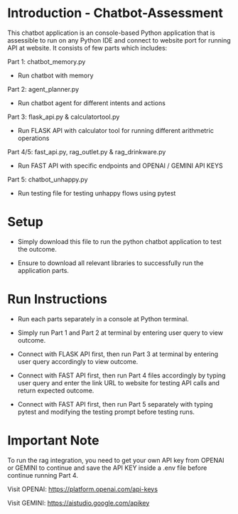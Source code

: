 # Introduction - Chatbot-Assessment
This chatbot application is an console-based Python application that is assessible to run on any Python IDE and connect to website port for running API at website. It consists of few parts which includes:

Part 1: chatbot_memory.py 
- Run chatbot with memory 

Part 2: agent_planner.py 
- Run chatbot agent for different intents and actions

Part 3: flask_api.py & calculatortool.py 
- Run FLASK API with calculator tool for running different arithmetric operations 

Part 4/5: fast_api.py, rag_outlet.py & rag_drinkware.py 
- Run FAST API with specific endpoints and OPENAI / GEMINI API KEYS

Part 5: chatbot_unhappy.py 
- Run testing file for testing unhappy flows using pytest


# Setup 
- Simply download this file to run the python chatbot application to test the outcome.
  
- Ensure to download all relevant libraries to successfully run the application parts.


# Run Instructions
- Run each parts separately in a console at Python terminal.
  
- Simply run Part 1 and Part 2 at terminal by entering user query to view outcome.
  
- Connect with FLASK API first, then run Part 3 at terminal by entering user query accordingly to view outcome.
  
- Connect with FAST API first, then run Part 4 files accordingly by typing user query and enter the link URL to website for testing API calls and return expected outcome.
  
- Connect with FAST API first, then run Part 5 separately with typing pytest and modifying the testing prompt before testing runs.


# Important Note 
To run the rag integration, you need to get your own API key from OPENAI or GEMINI to continue and save the API KEY inside a .env file before continue running Part 4.

Visit OPENAI: https://platform.openai.com/api-keys

Visit GEMINI: https://aistudio.google.com/apikey 

